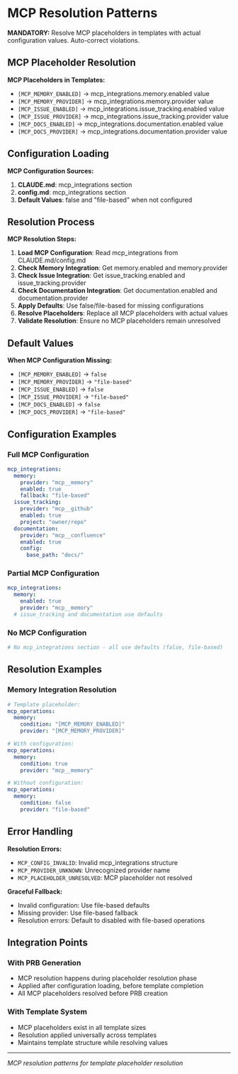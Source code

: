 # MCP Resolution Patterns

**MANDATORY:** Resolve MCP placeholders in templates with actual configuration values. Auto-correct violations.

## MCP Placeholder Resolution

**MCP Placeholders in Templates:**
- `[MCP_MEMORY_ENABLED]` → mcp_integrations.memory.enabled value
- `[MCP_MEMORY_PROVIDER]` → mcp_integrations.memory.provider value
- `[MCP_ISSUE_ENABLED]` → mcp_integrations.issue_tracking.enabled value
- `[MCP_ISSUE_PROVIDER]` → mcp_integrations.issue_tracking.provider value
- `[MCP_DOCS_ENABLED]` → mcp_integrations.documentation.enabled value
- `[MCP_DOCS_PROVIDER]` → mcp_integrations.documentation.provider value

## Configuration Loading

**MCP Configuration Sources:**
1. **CLAUDE.md**: mcp_integrations section
2. **config.md**: mcp_integrations section
3. **Default Values**: false and "file-based" when not configured

## Resolution Process

**MCP Resolution Steps:**
1. **Load MCP Configuration**: Read mcp_integrations from CLAUDE.md/config.md
2. **Check Memory Integration**: Get memory.enabled and memory.provider
3. **Check Issue Integration**: Get issue_tracking.enabled and issue_tracking.provider
4. **Check Documentation Integration**: Get documentation.enabled and documentation.provider
5. **Apply Defaults**: Use false/file-based for missing configurations
6. **Resolve Placeholders**: Replace all MCP placeholders with actual values
7. **Validate Resolution**: Ensure no MCP placeholders remain unresolved

## Default Values

**When MCP Configuration Missing:**
- `[MCP_MEMORY_ENABLED]` → `false`
- `[MCP_MEMORY_PROVIDER]` → `"file-based"`
- `[MCP_ISSUE_ENABLED]` → `false`
- `[MCP_ISSUE_PROVIDER]` → `"file-based"`
- `[MCP_DOCS_ENABLED]` → `false`
- `[MCP_DOCS_PROVIDER]` → `"file-based"`

## Configuration Examples

### Full MCP Configuration
```yaml
mcp_integrations:
  memory:
    provider: "mcp__memory"
    enabled: true
    fallback: "file-based"
  issue_tracking:
    provider: "mcp__github"
    enabled: true
    project: "owner/repo"
  documentation:
    provider: "mcp__confluence"
    enabled: true
    config:
      base_path: "docs/"
```

### Partial MCP Configuration
```yaml
mcp_integrations:
  memory:
    enabled: true
    provider: "mcp__memory"
  # issue_tracking and documentation use defaults
```

### No MCP Configuration
```yaml
# No mcp_integrations section - all use defaults (false, file-based)
```

## Resolution Examples

### Memory Integration Resolution
```yaml
# Template placeholder:
mcp_operations:
  memory:
    condition: "[MCP_MEMORY_ENABLED]"
    provider: "[MCP_MEMORY_PROVIDER]"

# With configuration:
mcp_operations:
  memory:
    condition: true
    provider: "mcp__memory"

# Without configuration:
mcp_operations:
  memory:
    condition: false
    provider: "file-based"
```

## Error Handling

**Resolution Errors:**
- `MCP_CONFIG_INVALID`: Invalid mcp_integrations structure
- `MCP_PROVIDER_UNKNOWN`: Unrecognized provider name
- `MCP_PLACEHOLDER_UNRESOLVED`: MCP placeholder not resolved

**Graceful Fallback:**
- Invalid configuration: Use file-based defaults
- Missing provider: Use file-based fallback
- Resolution errors: Default to disabled with file-based operations

## Integration Points

### With PRB Generation
- MCP resolution happens during placeholder resolution phase
- Applied after configuration loading, before template completion
- All MCP placeholders resolved before PRB creation

### With Template System
- MCP placeholders exist in all template sizes
- Resolution applied universally across templates
- Maintains template structure while resolving values

---
*MCP resolution patterns for template placeholder resolution*